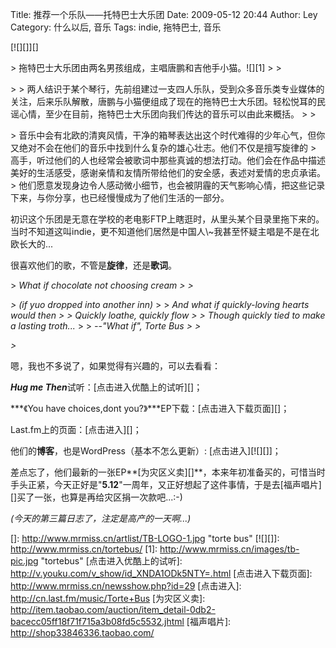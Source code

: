 Title: 推荐一个乐队——托特巴士大乐团
Date: 2009-05-12 20:44
Author: Ley
Category: 什么以后, 音乐
Tags: indie, 拖特巴士, 音乐

[![][]][]

<p>
> 拖特巴士大乐团由两名男孩组成，主唱唐鹏和吉他手小猫。![][1]
>
> </p>
>
> 两人结识于某个琴行，先前组建过一支四人乐队，受到众多音乐类专业媒体的关注，后来乐队解散，唐鹏与小猫便组成了现在的拖特巴士大乐团。轻松悦耳的民谣心情，至少在目前，拖特巴士大乐团向我们传达的音乐可以由此来概括。
>
> <p>
> 音乐中会有北欧的清爽风情，干净的箱琴表达出这个时代难得的少年心气，但你又绝对不会在他们的音乐中找到什么复杂的雄心壮志。他们不仅是擅写旋律的
> 高手，听过他们的人也经常会被歌词中那些真诚的想法打动。他们会在作品中描述美好的生活感受，感谢亲情和友情所带给他们的安全感，表述对爱情的忠贞承诺。
> 他们愿意发现身边令人感动微小细节，也会被阴霾的天气影响心情，把这些记录下来，与你分享，也已经慢慢成为了他们生活的一部分。<!--more-->

</p>
初识这个乐团是无意在学校的老电影FTP上瞎逛时，从里头某个目录里拖下来的。当时不知道这叫indie，更不知道他们居然是中国人\~我甚至怀疑主唱是不是在北欧长大的...

很喜欢他们的歌，不管是**旋律**，还是**歌词**。

<p>
> <em>What if chocolate not choosing cream
>
> </p>
> (if yuo dropped into another inn)</em>
>
> <em>And what if quickly-loving hearts would then
>
> Quickly loathe, quickly flow
>
> Though quickly tied to make a lasting troth...</em>
>
> <em>--"What if", Torte Bus
>
> <p>
> </em>

</p>
嗯，我也不多说了，如果觉得有兴趣的，可以去看看：

***Hug me Then***试听：[点击进入优酷上的试听][]；

***《You have choices,dont you?》***EP下载：[点击进入下载页面][]；

Last.fm上的页面：[点击进入][]；

他们的**博客**，也是WordPress（基本不怎么更新）: [点击进入][![][]]；

差点忘了，他们最新的一张EP**[为灾区义卖][]**，本来年初准备买的，可惜当时手头正紧，今天正好是"**5.12**"一周年，又正好想起了这件事情，于是去[福声唱片][]买了一张，也算是再给灾区捐一次款吧...:-)

*(今天的第三篇日志了，注定是高产的一天啊...)*

  []: http://www.mrmiss.cn/artlist/TB-LOGO-1.jpg "torte bus"
  [![][]]: http://www.mrmiss.cn/tortebus/
  [1]: http://www.mrmiss.cn/images/tb-pic.jpg "tortebus"
  [点击进入优酷上的试听]: http://v.youku.com/v_show/id_XNDA1ODk5NTY=.html
  [点击进入下载页面]: http://www.mrmiss.cn/newsshow.php?id=29
  [点击进入]: http://cn.last.fm/music/Torte+Bus
  [为灾区义卖]: http://item.taobao.com/auction/item_detail-0db2-bacecc05ff18f71f715a3b08fd5c5532.jhtml
  [福声唱片]: http://shop33846336.taobao.com/
